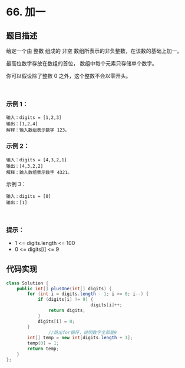 # 66. 加一

## 题目描述
给定一个由 整数 组成的 非空 数组所表示的非负整数，在该数的基础上加一。

最高位数字存放在数组的首位， 数组中每个元素只存储单个数字。

你可以假设除了整数 0 之外，这个整数不会以零开头。

 

### 示例 1：
```
输入：digits = [1,2,3]
输出：[1,2,4]
解释：输入数组表示数字 123。
```
### 示例 2：
```
输入：digits = [4,3,2,1]
输出：[4,3,2,2]
解释：输入数组表示数字 4321。
```
示例 3：
```
输入：digits = [0]
输出：[1]
```
 

### 提示：

 - 1 <= digits.length <= 100
 - 0 <= digits[i] <= 9




## 代码实现
```Java
class Solution {
    public int[] plusOne(int[] digits) {
        for (int i = digits.length - 1; i >= 0; i--) {
			if (digits[i] != 9) {
                                digits[i]++;
				return digits;
			} 
			digits[i] = 0;
		}
                //跳出for循环，说明数字全部是9
		int[] temp = new int[digits.length + 1];
		temp[0] = 1;
		return temp;
    }
};
```